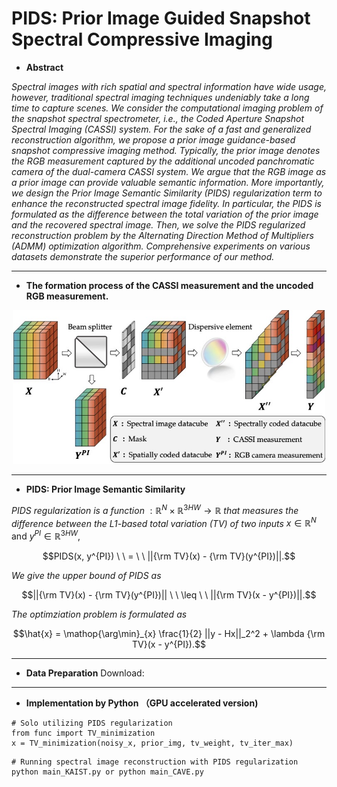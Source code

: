 # PIDS: Prior Image Guided Snapshot Spectral Compressive Imaging

- **Abstract**

*Spectral images with rich spatial and spectral information have wide usage, however, traditional spectral imaging techniques undeniably take a long time to capture scenes. We consider the computational imaging problem of the snapshot spectral spectrometer, i.e., the Coded Aperture Snapshot Spectral Imaging (CASSI) system. For the sake of a fast and generalized reconstruction algorithm, we propose a prior image guidance-based snapshot compressive imaging method. Typically, the prior image denotes the RGB measurement captured by the additional uncoded panchromatic camera of the dual-camera CASSI system. We argue that the RGB image as a prior image can provide valuable semantic information. More importantly, we design the Prior Image Semantic Similarity (PIDS) regularization term to enhance the reconstructed spectral image fidelity. In particular, the PIDS is formulated as the difference between the total variation of the prior image and the recovered spectral image. Then, we solve the PIDS regularized reconstruction problem by the Alternating Direction Method of Multipliers (ADMM) optimization algorithm. Comprehensive experiments on various datasets demonstrate the superior performance of our method.*

---

- **The formation process of the CASSI measurement and the uncoded RGB measurement.**
<div align=center><img width="500" height="246" src="https://github.com/YurongChen1998/Prior-Image-Guided-Snapshot-Spectral-Compressive-Imaging/blob/main/img/Fig1.jpg"/></div>

---

- **PIDS: Prior Image Semantic Similarity**

*PIDS regularization is a function* $: \mathbb{R}^{N} \times \mathbb{R}^{3HW} \rightarrow \mathbb{R}$ *that measures the difference between the L1-based total variation (TV) of two inputs* $x \in \mathbb{R}^{N}$ and $y^{PI} \in \mathbb{R}^{3HW}$,

$$PIDS(x, y^{PI}) \ \ = \ \ ||{\rm TV}(x) - {\rm TV}(y^{PI})||.$$

*We give the upper bound of PIDS as*

$$||{\rm TV}(x) - {\rm TV}(y^{PI})|| \ \ \leq \ \ ||{\rm TV}(x - y^{PI})||.$$

*The optimziation problem is formulated as* 

$$\hat{x} = \mathop{\arg\min}_{x} \frac{1}{2} ||y - Hx||_2^2 +  \lambda {\rm TV}(x - y^{PI}).$$

---

- **Data Preparation**
Download: 

---

- **Implementation by Python （GPU accelerated version)**

```
# Solo utilizing PIDS regularization
from func import TV_minimization
x = TV_minimization(noisy_x, prior_img, tv_weight, tv_iter_max)
```


```
# Running spectral image reconstruction with PIDS regularization
python main_KAIST.py or python main_CAVE.py
```
